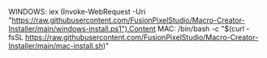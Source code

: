 WINDOWS: iex (Invoke-WebRequest -Uri "https://raw.githubusercontent.com/FusionPixelStudio/Macro-Creator-Installer/main/windows-install.ps1").Content
MAC: /bin/bash -c "$(curl -fsSL https://raw.githubusercontent.com/FusionPixelStudio/Macro-Creator-Installer/main/mac-install.sh)"
